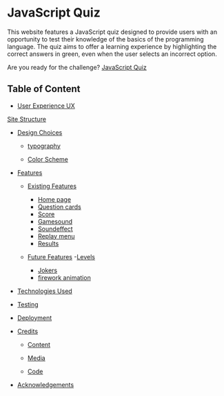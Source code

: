 # JavaScript Quiz


This website features a JavaScript quiz designed to provide users with an opportunity to test their knowledge of the basics of the programming language. The quiz aims to offer a learning experience by highlighting the correct answers in green, even when the user selects an incorrect option.

Are you ready for the challenge? <a href="https://dfcmk.github.io/Quiz-Game/">JavaScript Quiz</a>

## Table of Content

- <a href="#user-experience-ux">User Experience UX</a>

 [Site Structure](#site-structure)
  
- <a href="#design-choices">Design Choices</a>

  - [typography](#typography)

  - [Color Scheme](#color-scheme)

- <a href="#features">Features</a>
  - <a href="#features">Existing Features</a>
    - [Home page](#home-page)
    - [Question cards](#question-cards)
    - [Score](#score)
    - [Gamesound](#game-sound)
    - [Soundeffect](#soundeffect)
    - [Replay menu](#historical-places)
    - [Results](#fun-places)

  - <a href="#features">Future Features</a>
     -[Levels](#levels)
    - [Jokers](#jokers)
    - [firework animation](#firework-animation) 

- <a href="#technologies-used">Technologies Used</a>

- [Testing](#testing)

- [Deployment](#deployment)

- [Credits](#credits)

  - [Content](#content)
  
  - [Media](#media)
  
  - [Code](#code)
  
- [Acknowledgements](#acknowledgements)

<a class="heading-link" href="#user-experience-ux"></a>
  



 
